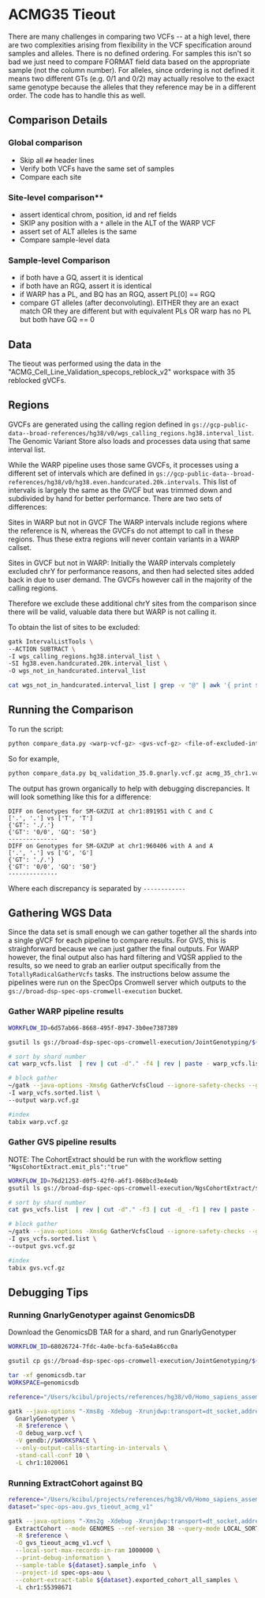 # ACMG35 Tieout

There are many challenges in comparing two VCFs -- at a high level, there are two complexities arising from flexibility in the VCF specification around samples and alleles.  There is no defined ordering.  For samples this isn't so bad we just need to compare FORMAT field data based on the appropriate sample (not the column number).  For alleles, since ordering is not defined it means two different GTs (e.g. 0/1 and 0/2) may actually resolve to the exact same genotype because the alleles that they reference may be in a different order.  The code has to handle this as well.

## Comparison Details

### Global comparison

- Skip all `##` header lines
- Verify both VCFs have the same set of samples
- Compare each site

### Site-level comparison**

- assert identical chrom, position, id and ref fields
- SKIP any position with a `*` allele in the ALT of the WARP VCF
- assert set of ALT alleles is the same
- Compare sample-level data

### Sample-level Comparison

- if both have a GQ, assert it is identical
- if both have an RGQ, assert it is identical
- if WARP has a PL, and BQ has an RGQ, assert PL[0] == RGQ
- compare GT alleles (after deconvoluting).  EITHER they are an exact match OR they are different but with equivalent PLs OR warp has no PL but both have GQ == 0

## Data

The tieout was performed using the data in the "ACMG_Cell_Line_Validation_specops_reblock_v2" workspace with 35 reblocked gVCFs.

## Regions

GVCFs are generated using the calling region defined in `gs://gcp-public-data--broad-references/hg38/v0/wgs_calling_regions.hg38.interval_list`.  The Genomic Variant Store also loads and processes data using that same interval list.

While the WARP pipeline uses those same GVCFs, it processes using a different set of intervals which are defined in `gs://gcp-public-data--broad-references/hg38/v0/hg38.even.handcurated.20k.intervals`.  This list of intervals is largely the same as the GVCF but was trimmed down and subdivided by hand for better performance.  There are two sets of differences:

Sites in WARP but not in GVCF
The WARP intervals include regions where the reference is N, whereas the GVCFs do not attempt to call in these regions.  Thus these extra regions will never contain variants in a WARP callset.

Sites in GVCF but not in WARP:
Initially the WARP intervals completely excluded chrY for performance reasons, and then had selected sites added back in due to user demand.  The GVCFs however call in the majority of the calling regions.  

Therefore we exclude these additional chrY sites from the comparison since there will be valid, valuable data there but WARP is not calling it.

To obtain the list of sites to be excluded:

```bash
gatk IntervalListTools \
--ACTION SUBTRACT \
-I wgs_calling_regions.hg38.interval_list \
-SI hg38.even.handcurated.20k.interval_list \
-O wgs_not_in_handcurated.interval_list

cat wgs_not_in_handcurated.interval_list | grep -v "@" | awk '{ print $1":"$2"-"$3 }' > chrY.excludes.intervals
```

## Running the Comparison

To run the script:

```bash
python compare_data.py <warp-vcf-gz> <gvs-vcf-gz> <file-of-excluded-intervals>
```

So for example,

```bash
python compare_data.py bq_validation_35.0.gnarly.vcf.gz acmg_35_chr1.vcf.gz chrY.excludes.intervals
```

The output has grown organically to help with debugging discrepancies.  It will look something like this for a difference:

```text
DIFF on Genotypes for SM-GXZUI at chr1:891951 with C and C
['.', '.'] vs ['T', 'T']
{'GT': './.'}
{'GT': '0/0', 'GQ': '50'}
--------------
DIFF on Genotypes for SM-GXZUP at chr1:960406 with A and A
['.', '.'] vs ['G', 'G']
{'GT': './.'}
{'GT': '0/0', 'GQ': '50'}
--------------
```

Where each discrepancy is separated by `------------`

## Gathering WGS Data

Since the data set is small enough we can gather together all the shards into a single gVCF for each pipeline to compare results.  For GVS, this is straighforward because we can just gather the final outputs.  For WARP however, the final output also has hard filtering and VQSR applied to the results, so we need to grab an earlier output specifically from the `TotallyRadicalGatherVcfs` tasks.  The instructions below assume the pipelines were run on the SpecOps Cromwell server which outputs to the `gs://broad-dsp-spec-ops-cromwell-execution` bucket.

### Gather WARP pipeline results

```bash
WORKFLOW_ID=6d57ab66-8668-495f-8947-3b0ee7387389

gsutil ls gs://broad-dsp-spec-ops-cromwell-execution/JointGenotyping/${WORKFLOW_ID}/call-TotallyRadicalGatherVcfs/shard-*/*.gnarly.vcf.gz > warp_vcfs.list

# sort by shard number
cat warp_vcfs.list  | rev | cut -d"." -f4 | rev | paste - warp_vcfs.list | sort -n | cut -f2 > warp_vcfs.sorted.list

# block gather
~/gatk --java-options -Xms6g GatherVcfsCloud --ignore-safety-checks --gather-type BLOCK \
-I warp_vcfs.sorted.list \
--output warp.vcf.gz

#index
tabix warp.vcf.gz
```

### Gather GVS pipeline results

NOTE: The CohortExtract should be run with the workflow setting `"NgsCohortExtract.emit_pls":"true"`

```bash
WORKFLOW_ID=76d21253-d0f5-42f0-a6f1-068bcd3e4e4b
gsutil ls gs://broad-dsp-spec-ops-cromwell-execution/NgsCohortExtract/${WORKFLOW_ID}/call-ExtractTask/shard-*/acmg_35_*.vcf.gz > gvs_vcfs.list

# sort by shard number
cat gvs_vcfs.list  | rev | cut -d"." -f3 | cut -d_ -f1 | rev | paste - gvs_vcfs.list | sort -n | cut -f2 > gvs_vcfs.sorted.list

# block gather
~/gatk --java-options -Xms6g GatherVcfsCloud --ignore-safety-checks --gather-type BLOCK \
-I gvs_vcfs.sorted.list \
--output gvs.vcf.gz

#index
tabix gvs.vcf.gz
```

## Debugging Tips

### Running GnarlyGenotyper against GenomicsDB

Download the GenomicsDB TAR for a shard, and run GnarlyGenotyper

```bash
WORKFLOW_ID=68026724-7fdc-4a0e-bcfa-6a5e4a86cc0a

gsutil cp gs://broad-dsp-spec-ops-cromwell-execution/JointGenotyping/${WORKFLOW_ID}/call-ImportGVCFs/shard-0/genomicsdb.tar .

tar -xf genomicsdb.tar
WORKSPACE=genomicsdb

reference="/Users/kcibul/projects/references/hg38/v0/Homo_sapiens_assembly38.fasta"

gatk --java-options "-Xms8g -Xdebug -Xrunjdwp:transport=dt_socket,address=5005,server=y,suspend=n" \
  GnarlyGenotyper \
  -R $reference \
  -O debug_warp.vcf \
  -V gendb://$WORKSPACE \
  --only-output-calls-starting-in-intervals \
  -stand-call-conf 10 \
  -L chr1:1020061
```

### Running ExtractCohort against BQ

```bash
reference="/Users/kcibul/projects/references/hg38/v0/Homo_sapiens_assembly38.fasta"
dataset="spec-ops-aou.gvs_tieout_acmg_v1"

gatk --java-options "-Xms2g -Xdebug -Xrunjdwp:transport=dt_socket,address=5005,server=y,suspend=n" \
  ExtractCohort --mode GENOMES --ref-version 38 --query-mode LOCAL_SORT \
  -R $reference \
  -O gvs_tieout_acmg_v1.vcf \
  --local-sort-max-records-in-ram 1000000 \
  --print-debug-information \
  --sample-table ${dataset}.sample_info  \
  --project-id spec-ops-aou \
  --cohort-extract-table ${dataset}.exported_cohort_all_samples \
  -L chr1:55398671
```
